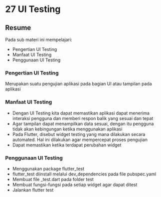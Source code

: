 # 27 UI Testing

## Resume 
Pada sub materi ini mempelajari:
- Pengertian UI Testing
- Manfaat UI Testing
- Penggunaan UI Testing

### Pengertian UI Testing
Merupakan suatu pengujian aplikasi pada bagian UI atau tampilan pada aplikasi

### Manfaat UI Testing
- Dengan UI Testing kita dapat memastikan aplikasi dapat menerima interaksi pengguna dan memberi respon balik yang sesuai dan tepat
- Agar tampilan dapat menampilkan data sesuai, dengan itu pengguna tidak akan kebingungan ketika menggunakan aplikasi
- Pada Flutter, disebut widget testing yang mana dilakukan secara automated. Hal ini dilakukan agar mempercepat proses pengujian
- Dapat memastikan ketika terdapat perubahan widget

### Penggunaan UI Testing
- Menggunakan package flutter_test
- flutter_test diinstall melalui dev_dependencies pada file pubspec.yaml
- Membuat file _test.dart pada folder test
- Membuat fungsi-fungsi pada setiap widget agar dapat ditest
- Jalankan flutter test